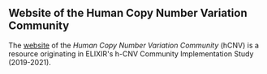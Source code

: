 ## Website of the Human Copy Number Variation Community

The [website](http://hcnv.github.io) of the _Human Copy Number Variation Community_ (hCNV) is a resource originating in ELIXIR's h-CNV Community Implementation Study (2019-2021).

